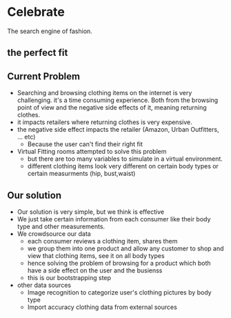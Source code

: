 # Celebrate
The search engine of fashion.

## the perfect fit

## Current Problem

* Searching and browsing clothing items on the internet is very challenging. it's a time consuming experience. Both from the browsing point of view and the negative side effects of it, meaning returning clothes. 
* it impacts retailers where returning clothes is very expensive.
* the negative side effect impacts the retailer (Amazon, Urban Outfitters, ... etc)
	* Because the user can't find their right fit
* Virtual Fitting rooms attempted to solve this problem
	* but there are too many variables to simulate in a virtual environment.
	* different clothing items look very different on certain body types or certain measurments (hip, bust,waist)

## Our solution

* Our solution is very simple, but we think is effective
* We just take certain information from each consumer like their body type and other measurements.
* We crowdsource our data
	* each consumer reviews a clothing item, shares them
	* we group them into one product and allow any customer to shop and view that clothing items, see it on all body types
	* hence solving the problem of browsing for a product which both have a side effect on the user and the busienss
	* this is our bootstrapping step
* other data sources
	* Image recognition to categorize user's clothing pictures by body type
	* Import accuracy clothing data from external sources
